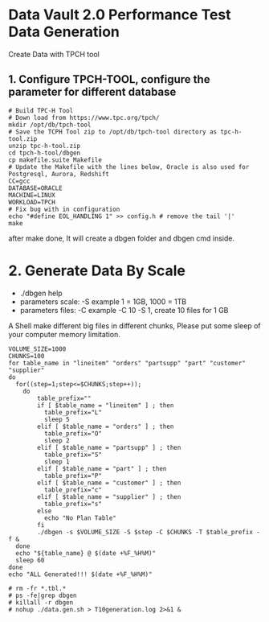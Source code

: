 # Data Vault 2.0 Performance Test Data Generation
Create Data with TPCH tool

## 1. Configure TPCH-TOOL, configure the parameter for different database
```shell
# Build TPC-H Tool
# Down load from https://www.tpc.org/tpch/
mkdir /opt/db/tpch-tool
# Save the TCPH Tool zip to /opt/db/tpch-tool directory as tpc-h-tool.zip
unzip tpc-h-tool.zip
cd tpch-h-tool/dbgen
cp makefile.suite Makefile
# Update the Makefile with the lines below, Oracle is also used for Postgresql, Aurora, Redshift
CC=gcc
DATABASE=ORACLE
MACHINE=LINUX
WORKLOAD=TPCH
# Fix bug with in configuration 
echo "#define EOL_HANDLING 1" >> config.h # remove the tail '|'
make
```
after make done, It will create a dbgen folder and dbgen cmd inside. 

# 2. Generate Data By Scale
 - ./dbgen help 
 - parameters scale: -S example 1 = 1GB, 1000 = 1TB 
 - parameters files: -C example -C 10 -S 1, create 10 files for 1 GB 

A Shell make different big files in different chunks, Please put some sleep of your computer memory limitation.
```shell
VOLUME_SIZE=1000
CHUNKS=100
for table_name in "lineitem" "orders" "partsupp" "part" "customer" "supplier" 
do
  for((step=1;step<=$CHUNKS;step++));
    do
        table_prefix=""
        if [ $table_name = "lineitem" ] ; then
          table_prefix="L"
          sleep 5
        elif [ $table_name = "orders" ] ; then
          table_prefix="O"
          sleep 2
        elif [ $table_name = "partsupp" ] ; then
          table_prefix="S"
          sleep 1
        elif [ $table_name = "part" ] ; then
          table_prefix="P"
        elif [ $table_name = "customer" ] ; then
          table_prefix="c"
        elif [ $table_name = "supplier" ] ; then
          table_prefix="s"
        else
          echo "No Plan Table"
        fi
        ./dbgen -s $VOLUME_SIZE -S $step -C $CHUNKS -T $table_prefix -f &
  done
  echo "${table_name} @ $(date +%F_%H%M)"
  sleep 60
done
echo "ALL Generated!!! $(date +%F_%H%M)"

# rm -fr *.tbl.*
# ps -fe|grep dbgen
# killall -r dbgen
# nohup ./data.gen.sh > T10generation.log 2>&1 &
```